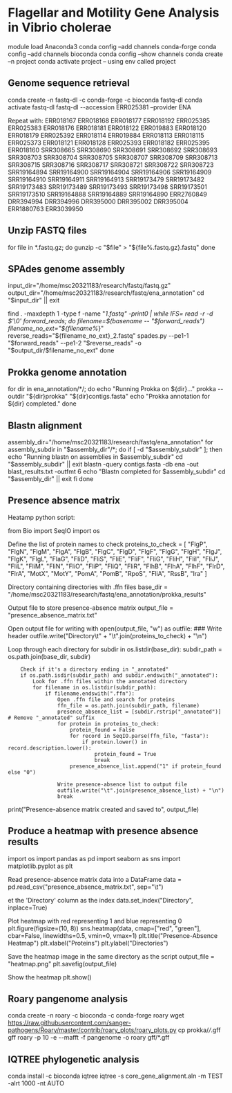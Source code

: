 # Flagellar and Motility Gene Analysis in Vibrio cholerae

module load Anaconda3
conda config –add channels conda-forge
conda config –add channels bioconda 
conda config –show channels
conda create –n project
conda activate project – using env called project

## Genome sequence retrieval 
conda create -n fastq-dl -c conda-forge -c bioconda fastq-dl
conda activate fastq-dl 
fastq-dl --accession ERR025381 –provider ENA 

Repeat with:
ERR018167 ERR018168 ERR018177 ERR018192 ERR025385 ERR025383 ERR018176 ERR018181 ERR018122 ERR019883 ERR018120 ERR018179 ERR025392 ERR018114 ERR019884 ERR018113 ERR018115 ERR025373 ERR018121 ERR018128 ERR025393 ERR018182 ERR025395 ERR018160 SRR308665 SRR308690 SRR308691 SRR308692 SRR308693 SRR308703 SRR308704 SRR308705 SRR308707 SRR308709 SRR308713 SRR308715 SRR308716 SRR308717 SRR308721 SRR308722 SRR308723 SRR19164894 SRR19164900 SRR19164904 SRR19164906 SRR19164909 SRR19164910 SRR19164911 SRR19164913 SRR19173479 SRR19173482 SRR19173483 SRR19173489 SRR19173493 SRR19173498 SRR19173501 SRR19173510 SRR19164888 SRR19164889 SRR19164890 ERR2760849 DRR394994 DRR394996 DRR395000 DRR395002 DRR395004 ERR1880763 ERR3039950


## Unzip FASTQ files
for file in *.fastq.gz; do 
gunzip -c "$file" > "${file%.fastq.gz}.fastq" 
done


## SPAdes genome assembly

input_dir="/home/msc20321183/research/fastq/fastq.gz"
output_dir="/home/msc20321183/research/fastq/ena_annotation"
cd "$input_dir" || exit

find . -maxdepth 1 -type f -name "*_1.fastq" -print0 | while IFS= read -r -d $'\0' forward_reads; do
    filename=$(basename -- "$forward_reads")
    filename_no_ext="${filename%_*}"
    reverse_reads="${filename_no_ext}_2.fastq"
    spades.py --pe1-1 "$forward_reads" --pe1-2 "$reverse_reads" -o "$output_dir/$filename_no_ext"
done


## Prokka genome annotation
for dir in ena_annotation/*/; do
    echo "Running Prokka on ${dir}..."
    prokka --outdir "${dir}prokka" "${dir}contigs.fasta"
    echo "Prokka annotation for ${dir} completed."
done


## Blastn alignment
assembly_dir="/home/msc20321183/research/fastq/ena_annotation"
for assembly_subdir in "$assembly_dir"/*; do 
if [ -d "$assembly_subdir" ]; then 
echo "Running blastn on assemblies in $assembly_subdir"
cd "$assembly_subdir" || exit
blastn -query contigs.fasta -db ena -out blast_results.txt -outfmt 6
echo "Blastn completed for $assembly_subdir"
cd "$assembly_dir" || exit 
fi
 done


## Presence absence matrix



Heatamp python script: 

from Bio import SeqIO
import os

Define the list of protein names to check
proteins_to_check = [
    "FlgP", "FlgN", "FlgM", "FlgA", "FlgB", "FlgC", "FlgD", "FlgF", "FlgG", "FlgH", "FlgJ", "FlgK", 
    "FlgL", "FlaG", "FliD", "FliS", "FliE", "FliF", "FliG", "FliH", "FliI", "FliJ", "FliL", "FliM", 
    "FliN", "FliO", "FliP", "FliQ", "FliR", "FlhB", "FlhA", "FlhF", "FlrD", "FlrA", "MotX", "MotY",
    "PomA", "PomB", "RpoS", "FliA", "RssB", "Ira"
]

Directory containing directories with .ffn files
base_dir = "/home/msc20321183/research/fastq/ena_annotation/prokka_results"

Output file to store presence-absence matrix
output_file = "presence_absence_matrix.txt"

Open output file for writing
with open(output_file, "w") as outfile:
    ### Write header
    outfile.write("Directory\t" + "\t".join(proteins_to_check) + "\n")
    
   Loop through each directory
    for subdir in os.listdir(base_dir):
        subdir_path = os.path.join(base_dir, subdir)
        
        Check if it's a directory ending in "_annotated"
        if os.path.isdir(subdir_path) and subdir.endswith("_annotated"):
            Look for .ffn files within the annotated directory
            for filename in os.listdir(subdir_path):
                if filename.endswith(".ffn"):
                    Open .ffn file and search for proteins
                    ffn_file = os.path.join(subdir_path, filename)
                    presence_absence_list = [subdir.rstrip("_annotated")]  # Remove "_annotated" suffix
                    for protein in proteins_to_check:
                        protein_found = False
                        for record in SeqIO.parse(ffn_file, "fasta"):
                            if protein.lower() in record.description.lower():
                                protein_found = True
                                break
                        presence_absence_list.append("1" if protein_found else "0")
                    
                    Write presence-absence list to output file
                    outfile.write("\t".join(presence_absence_list) + "\n")
                    break

print("Presence-absence matrix created and saved to", output_file)

## Produce a heatmap with presence absence results

import os
import pandas as pd
import seaborn as sns
import matplotlib.pyplot as plt

Read presence-absence matrix data into a DataFrame
data = pd.read_csv("presence_absence_matrix.txt", sep="\t")

 et the 'Directory' column as the index
data.set_index("Directory", inplace=True)

Plot heatmap with red representing 1 and blue representing 0
plt.figure(figsize=(10, 8))
sns.heatmap(data, cmap=["red", "green"], cbar=False, linewidths=0.5, vmin=0, vmax=1)
plt.title("Presence-Absence Heatmap")
plt.xlabel("Proteins")
plt.ylabel("Directories")

Save the heatmap image in the same directory as the script
output_file = "heatmap.png"
plt.savefig(output_file)

Show the heatmap
plt.show()




## Roary pangenome analysis
conda create -n roary -c bioconda -c conda-forge roary
wget https://raw.githubusercontent.com/sanger-pathogens/Roary/master/contrib/roary_plots/roary_plots.py
cp prokka/*/*.gff gff
roary -p 10 -e --mafft -f pangenome -o roary gff/*.gff


## IQTREE phylogenetic analysis 
conda install -c bioconda iqtree
iqtree -s core_gene_alignment.aln -m TEST -alrt 1000 -nt AUTO








    
